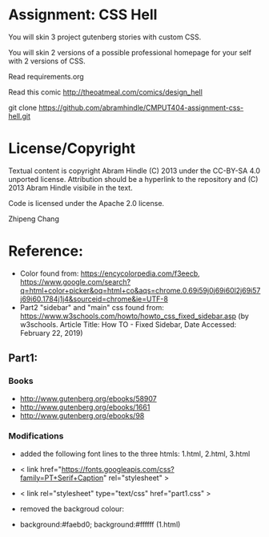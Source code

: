 Assignment: CSS Hell
====================

You will skin 3 project gutenberg stories with custom CSS.

You will skin 2 versions of a possible professional homepage for your
self with 2 versions of CSS.

Read requirements.org

Read this comic http://theoatmeal.com/comics/design_hell

git clone https://github.com/abramhindle/CMPUT404-assignment-css-hell.git

License/Copyright
=================

Textual content is copyright Abram Hindle (C) 2013 under the CC-BY-SA
4.0 unported license. Attribution should be a hyperlink to the
repository and (C) 2013 Abram Hindle visibile in the text.

Code is licensed under the Apache 2.0 license.

Zhipeng Chang

# Reference:
* Color found from: https://encycolorpedia.com/f3eecb, https://www.google.com/search?q=html+color+picker&oq=html+co&aqs=chrome.0.69i59j0j69i60l2j69i57j69i60.1784j1j4&sourceid=chrome&ie=UTF-8
* Part2 "sidebar" and "main" css found from: https://www.w3schools.com/howto/howto_css_fixed_sidebar.asp (by w3schools. Article Title: How TO - Fixed Sidebar, Date Accessed: February 22, 2019)

## Part1:
### Books
* http://www.gutenberg.org/ebooks/58907
* http://www.gutenberg.org/ebooks/1661
* http://www.gutenberg.org/ebooks/98

### Modifications
* added the following font lines to the three htmls: 1.html, 2.html, 3.html
* < link href="https://fonts.googleapis.com/css?family=PT+Serif+Caption" rel="stylesheet" >
* < link rel="stylesheet" type="text/css" href="part1.css" >

* removed the backgroud colour:
* background:#faebd0; background:#ffffff (1.html)
